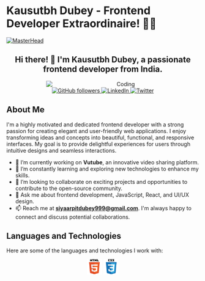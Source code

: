 # Kausutbh Dubey - Frontend Developer Extraordinaire! 👨‍💻

[![MasterHead](https://camo.githubusercontent.com/0850a9b90bf720b08cafe764aea52d8cf2cc7048d4f8080297e8988b76bb08b8/68747470733a2f2f7265732e636c6f7564696e6172792e636f6d2f7375706572666f6c696f2f696d6167652f75706c6f61642f76313632303638393937392f36383734373437303733336132663266363932653730363936653639366436373265363336663664326636663732363936373639366536313663373332663633333632663333333332663633333232663633333633333336633336333833363332363333313633333265363637393636355f796a756832732e676966)](https://github.com/KAUSTUBHDUBEY790)

<p align="center">
  <h2 align="center">Hi there! 👋 I'm Kausutbh Dubey, a passionate frontend developer from India.</h2>
</p>

<p align="center">
  <img align="right" alt="Coding" width="400" src="https://www.sarvika.com/wp-content/uploads/2021/03/Backend-Developer-Python-GIF-Dribble.gif">
</p>

<p align="center">
  <a href="https://github.com/KAUSTUBHDUBEY790" target="_blank">
    <img alt="GitHub followers" src="https://img.shields.io/github/followers/KAUSTUBHDUBEY790?style=social">
  </a>
  <a href="https://linkedin.com/in/kaustubh-dubey" target="_blank">
    <img alt="LinkedIn" src="https://img.shields.io/badge/LinkedIn-0077B5?style=flat&logo=linkedin">
  </a>
  <a href="https://twitter.com/yourtwitterhandle" target="_blank">
    <img alt="Twitter" src="https://img.shields.io/twitter/follow/yourtwitterhandle?style=social">
  </a>
</p>

## About Me

I'm a highly motivated and dedicated frontend developer with a strong passion for creating elegant and user-friendly web applications. I enjoy transforming ideas and concepts into beautiful, functional, and responsive interfaces. My goal is to provide delightful experiences for users through intuitive designs and seamless interactions.

- 🔭 I’m currently working on **Vutube**, an innovative video sharing platform.
- 🌱 I’m constantly learning and exploring new technologies to enhance my skills.
- 👯 I’m looking to collaborate on exciting projects and opportunities to contribute to the open-source community.
- 💬 Ask me about frontend development, JavaScript, React, and UI/UX design.
- 📫 Reach me at **siyaarpitdubey999@gmail.com**. I'm always happy to connect and discuss potential collaborations.

## Languages and Technologies

Here are some of the languages and technologies I work with:

<p align="center">
  <img src="https://raw.githubusercontent.com/devicons/devicon/master/icons/html5/html5-original-wordmark.svg" alt="HTML5" width="40" height="40" />
  <img src="https://raw.githubusercontent.com/devicons/devicon/master/icons/css3/css3-original-wordmark.svg" alt="CSS3" width="40"
